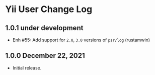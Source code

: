 # Yii User Change Log

## 1.0.1 under development

- Enh #55: Add support for `2.0`, `3.0` versions of `psr/log` (rustamwin)

## 1.0.0 December 22, 2021

- Initial release.